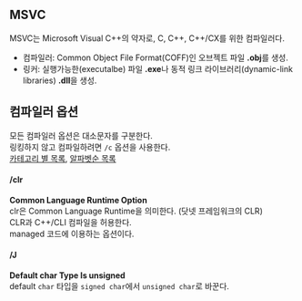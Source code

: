 ## MSVC
MSVC는 Microsoft Visual C++의 약자로, C, C++, C++/CX를 위한 컴파일러다.
- 컴파일러: Common Object File Format(COFF)인 오브젝트 파일 **.obj**를 생성.
- 링커: 실행가능한(executalbe) 파일 **.exe**나 동적 링크 라이브러리(dynamic-link libraries) **.dll**을 생성.

## 컴파일러 옵션
모든 컴파일러 옵션은 대소문자를 구분한다.  
링킹하지 않고 컴파일하려면 `/c` 옵션을 사용한다.  
[카테고리 별 목록][1], [알파벳순 목록][2]

#### /clr
**Common Language Runtime Option**  
clr은 Common Language Runtime을 의미한다. (닷넷 프레임워크의 CLR)  
CLR과 C++/CLI 컴파일을 허용한다.  
managed 코드에 이용하는 옵션이다.

#### /J
**Default char Type Is unsigned**  
default `char` 타입을 `signed char`에서 `unsigned char`로 바꾼다.


[1]: https://docs.microsoft.com/en-us/cpp/build/reference/compiler-options-listed-by-category?view=msvc-170
[2]: https://docs.microsoft.com/en-us/cpp/build/reference/compiler-options-listed-alphabetically?view=msvc-170

